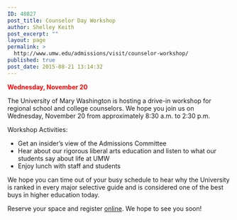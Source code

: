```yaml
---
ID: 48027
post_title: Counselor Day Workshop
author: Shelley Keith
post_excerpt: ""
layout: page
permalink: >
  http://www.umw.edu/admissions/visit/counselor-workshop/
published: true
post_date: 2015-08-21 13:14:32
---
```

<strong><span style="color: #ff0000">Wednesday, November 20</span></strong>

The University of Mary Washington is hosting a drive-in workshop for regional school and college counselors. We hope you join us on Wednesday, November 20 from approximately 8:30 a.m. to 2:30 p.m.

Workshop Activities:
<ul>
 	<li>Get an insider’s view of the Admissions Committee</li>
 	<li>Hear about our rigorous liberal arts education and listen to what our students say about life at UMW</li>
 	<li>Enjoy lunch with staff and students</li>
</ul>
We hope you can time out of your busy schedule to hear why the University is ranked in every major selective guide and is considered one of the best buys in higher education today.

Reserve your space and register <a href="https://umw.askadmissions.net/Portal/EI/ViewDetails?gid=62357725660cc8f00f4ad58a660bc3a92c639f">online</a>. We hope to see you soon!